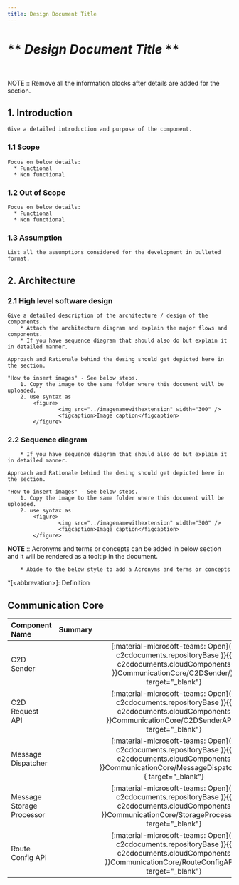 ```yaml
---
title: Design Document Title
---
```


# ** *Design Document Title* **

<p style="page-break-after: always;">&nbsp;</p>

NOTE :: Remove all the information blocks after details are added for the section. 

## <a id="_Introduction"></a>1. Introduction 

```
Give a detailed introduction and purpose of the component.
```

### <a id="_Scope"></a>1.1 Scope 

```
Focus on below details:
  * Functional 
  * Non functional
```

### <a id="_OutofScope"></a>1.2 Out of Scope 

```
Focus on below details:
  * Functional 
  * Non functional
```

### <a id="_Assumption"></a>1.3 Assumption 
```
List all the assumptions considered for the development in bulleted format.
```

## <a id="_Architecture"></a>2. Architecture

### <a id="_HLD"></a>2.1 High level software design

```
Give a detailed description of the architecture / design of the components. 
    * Attach the architecture diagram and explain the major flows and components.
    * If you have sequence diagram that should also do but explain it in detailed manner. 

Approach and Rationale behind the desing should get depicted here in the section.

"How to insert images" - See below steps.
	1. Copy the image to the same folder where this document will be uploaded.
	2. use syntax as 
		<figure>
				<img src="../imagenamewithextension" width="300" />
				<figcaption>Image caption</figcaption>
		</figure>
```

### <a id="_Sequence"></a>2.2 Sequence diagram
```
    * If you have sequence diagram that should also do but explain it in detailed manner. 

Approach and Rationale behind the desing should get depicted here in the section.

"How to insert images" - See below steps.
	1. Copy the image to the same folder where this document will be uploaded.
	2. use syntax as 
		<figure>
				<img src="../imagenamewithextension" width="300" />
				<figcaption>Image caption</figcaption>
		</figure>
```


**NOTE** :: Acronyms and terms or concepts can be added in below section and it will be rendered as a tooltip in the document. 
```
    * Abide to the below style to add a Acronyms and terms or concepts
```
*[\<abbrevation>]: Definition


## Communication Core

| Component Name|   Summary |  |   
| :------------- | :------------ | :------------: |    
| C2D Sender |  |  [:material-microsoft-teams: Open]({{ c2cdocuments.repositoryBase }}{{ c2cdocuments.cloudComponents }}CommunicationCore/C2DSender/){ target="_blank"} |    
| C2D Request API |  | [:material-microsoft-teams: Open]({{ c2cdocuments.repositoryBase }}{{ c2cdocuments.cloudComponents }}CommunicationCore/C2DSenderAPI/){  target="_blank"} |   
| Message Dispatcher |  | [:material-microsoft-teams: Open]({{ c2cdocuments.repositoryBase }}{{ c2cdocuments.cloudComponents }}CommunicationCore/MessageDispatcher/){  target="_blank"} | 
| Message Storage Processor |  | [:material-microsoft-teams: Open]({{ c2cdocuments.repositoryBase }}{{ c2cdocuments.cloudComponents }}CommunicationCore/StorageProcessor/){  target="_blank"} | 
| Route Config API |  | [:material-microsoft-teams: Open]({{ c2cdocuments.repositoryBase }}{{ c2cdocuments.cloudComponents }}CommunicationCore/RouteConfigAPI/){  target="_blank"} |
